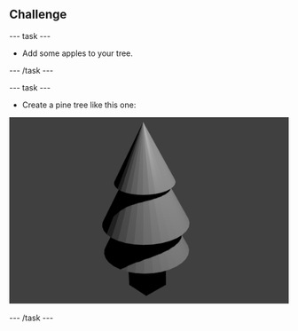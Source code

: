 ## Challenge

--- task ---

+ Add some apples to your tree.

--- /task ---

--- task ---

+ Create a pine tree like this one:

![Pine tree](images/blender-pine-tree.png)

--- /task ---


